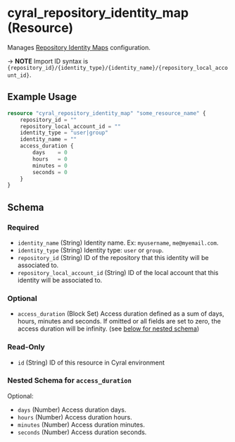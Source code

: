 # cyral_repository_identity_map (Resource)

Manages [Repository Identity Maps](https://cyral.com/docs/manage-repositories/repo-id-map/) configuration.

-> **NOTE** Import ID syntax is `{repository_id}/{identity_type}/{identity_name}/{repository_local_account_id}`.

## Example Usage

```terraform
resource "cyral_repository_identity_map" "some_resource_name" {
    repository_id = ""
    repository_local_account_id = ""
    identity_type = "user|group"
    identity_name = ""
    access_duration {
        days    = 0
        hours   = 0
        minutes = 0
        seconds = 0
    }
}
```

<!-- schema generated by tfplugindocs -->

## Schema

### Required

- `identity_name` (String) Identity name. Ex: `myusername`, `me@myemail.com`.
- `identity_type` (String) Identity type: `user` or `group`.
- `repository_id` (String) ID of the repository that this identity will be associated to.
- `repository_local_account_id` (String) ID of the local account that this identity will be associated to.

### Optional

- `access_duration` (Block Set) Access duration defined as a sum of days, hours, minutes and seconds. If omitted or all fields are set to zero, the access duration will be infinity. (see [below for nested schema](#nestedblock--access_duration))

### Read-Only

- `id` (String) ID of this resource in Cyral environment

<a id="nestedblock--access_duration"></a>

### Nested Schema for `access_duration`

Optional:

- `days` (Number) Access duration days.
- `hours` (Number) Access duration hours.
- `minutes` (Number) Access duration minutes.
- `seconds` (Number) Access duration seconds.
